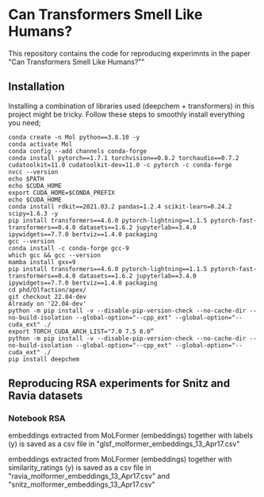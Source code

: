 
# Can Transformers Smell Like Humans?

This repository contains the code for reproducing experimnts in the paper "Can Transformers Smell Like Humans?""




## Installation

Installing a combination of libraries used (deepchem + transformers) in this project might be tricky. Follow these steps to smoothly install everything you need;
```
conda create -n Mol python==3.8.10 -y
conda activate Mol
conda config --add channels conda-forge
conda install pytorch==1.7.1 torchvision==0.8.2 torchaudio==0.7.2 cudatoolkit=11.0 cudatoolkit-dev=11.0 -c pytorch -c conda-forge
nvcc --version
echo $PATH
echo $CUDA_HOME
export CUDA_HOME=$CONDA_PREFIX
echo $CUDA_HOME
conda install rdkit==2021.03.2 pandas=1.2.4 scikit-learn=0.24.2 scipy=1.6.3 -y
pip install transformers==4.6.0 pytorch-lightning==1.1.5 pytorch-fast-transformers==0.4.0 datasets==1.6.2 jupyterlab==3.4.0 ipywidgets==7.7.0 bertviz==1.4.0 packaging
gcc --version
conda install -c conda-forge gcc-9
which gcc && gcc --version
mamba install gxx=9
pip install transformers==4.6.0 pytorch-lightning==1.1.5 pytorch-fast-transformers==0.4.0 datasets==1.6.2 jupyterlab==3.4.0 ipywidgets==7.7.0 bertviz==1.4.0 packaging
cd phd/Olfaction/apex/
git checkout 22.04-dev
Already on '22.04-dev'
python -m pip install -v --disable-pip-version-check --no-cache-dir --no-build-isolation --global-option="--cpp_ext" --global-option="--cuda_ext" ./
export TORCH_CUDA_ARCH_LIST="7.0 7.5 8.0”
python -m pip install -v --disable-pip-version-check --no-cache-dir --no-build-isolation --global-option="--cpp_ext" --global-option="--cuda_ext" ./
pip install deepchem

```

## Reproducing RSA experiments for Snitz and Ravia datasets
### Notebook RSA
embeddings extracted from MoLFormer (embeddings) together with labels (y) is saved as a csv file in "glsf_molformer_embeddings_13_Apr17.csv"

embeddings extracted from MoLFormer (embeddings) together with similarity_ratings (y) is saved as a csv file in "ravia_molformer_embeddings_13_Apr17.csv" and "snitz_molformer_embeddings_13_Apr17.csv"
